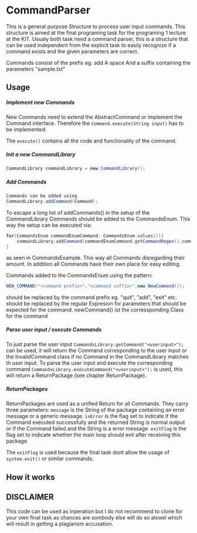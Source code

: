 # CommandParser

This is a general purpose Structure to process user input commands.
This structure is aimed at the final programing task for the programing 1 lecture at the KIT.
Usualy both task need a command parser, this is a structure that can be used independent from the explicit task to easily recognize if a command exists and the given parameters are correct.

Commands consist of the prefix eg. add
A space 
And a suffix containing the parameters "sample.txt"

## Usage
##### Implement new Commands

New Commands need to extend the AbstractCommand or implement the Command interface.
Therefore the ```Command.execute(String input)``` has to be implemented.

The ```execute()``` contains all the code and functionality of the command.  

##### Init a new CommandLibrary
```Java
CommandLibrary commandLibrary = new CommandLibrary();
```
##### Add Commands
```Java
Commands can be added using
CommandLibrary.addCommand(Command);
```

To escape a long list of addCommands() in the setup of the CommandLibrary Commands should be added to the CommandsEnum. 
This way the setup can be executed via:
```Java
for(CommandsEnum commandEnumCommand: CommandsEnum.values()){
    commandLibrary.addCommand(commandEnumCommand.getCommandRegex(),commandEnumCommand.getCommand());
}
```
as seen in CommandsExample.
This way all Commands disregarding their amount. In addition all Commands have their own place for easy editing.

Commands added to the CommandsEnum using the pattern:
```Java
NEW_COMMAND("<command prefix>","<command suffix>",new NewCommand());
```
<command prefix> should be replaced by the command prefix eg. "quit", "add", "exit" etc.
<command suffix> should be replaced by the regular Expresion for parameters that should be expected for the command. 
newCommand() ist the corressponding Class for the command

##### Parse user input / execute Commands
To just parse the user input ```CommandsLibrary.getCommand("<userinput>");``` can be used, it will return the Command corresponding to the user input or the InvalidCommand class if no Command in the CommandLibrary matches th user input.
To parse the user input and execute the corresponding command ```CommandsLibrary.executeCommand("<userinput>");``` is used, this will return a ReturnPackage (see chapter ReturnPackage).

##### ReturnPackages
ReturnPackages are used as a unified Return for all Commands.
They carry three parameters:
```message``` is the String of the package containing an error message or a generic message.
```isError``` is the flag set to indicate if the Command executed successfully and the returned String is normal output or if the Command failed and the String is a error message.
```exitFlag``` is the flag set to indicate whether the main loop should exit after receiving this package.

The ```exitFlag``` is used because the final task dont allow the usage of ```system.exit()``` or similar commands. 
 
## How it works

## DISCLAIMER
This code can be used as inperation but I do not recommend to clone for your own final task as chances are sombody else will do so alswel which will result in getting a plagiarism accusation.
 
